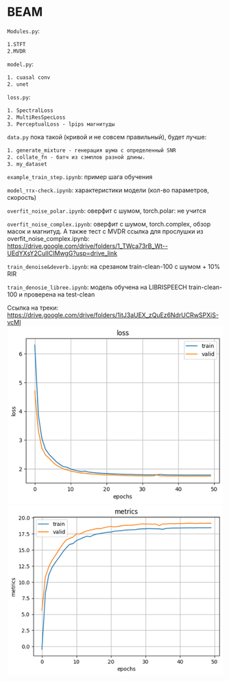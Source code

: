 # BEAM

`Modules.py`:

    1.STFT
    2.MVDR

`model.py`:

    1. cuasal conv
    2. unet

`loss.py`:

    1. SpectralLoss
    2. MultiResSpecLoss
    3. PerceptualLoss - lpips магнитуды

`data.py` пока такой (кривой и не совсем правильный), будет лучше: 

    1. generate_mixture - генерация шума с определенный SNR
    2. collate_fn - батч из сэмплов разной длины. 
    3. my_dataset

`example_train_step.ipynb`: пример шага обучения

`model_ттх-check.ipynb`: характеристики модели (кол-во параметров, скорость)

`overfit_noise_polar.ipynb`: оверфит с шумом, torch.polar: не учится

`overfit_noise_complex.ipynb`: оверфит с шумом, torch.complex, обзор масок и магнитуд. А также тест с MVDR
ссылка для прослушки из overfit_noise_complex.ipynb: https://drive.google.com/drive/folders/1_TWca73rB_Wt--UEdYXsY2CulICIMwgG?usp=drive_link

`train_denoise&deverb.ipynb`: на срезаном train-clean-100 с шумом + 10% RIR

`train_denosie_libree.ipynb`: модель обучена на LIBRISPEECH train-clean-100 
и проверена на test-clean

Ссылка на треки: https://drive.google.com/drive/folders/1itJ3aUEX_zQuEz6NdrUCRwSPXiS-vcMI
![](image/loss.png)
![](image/metr.png)